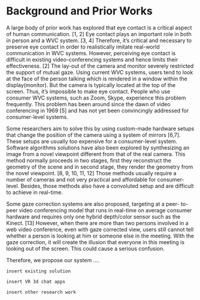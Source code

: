 # Background and Prior Works

A large body of prior work has explored that eye contact is a critical aspect of human communication. [1, 2] Eye contact plays an important role in both in person and a WVC system. [3, 4] Therefore, it’s critical and necessary to preserve eye contact in order to realistically imitate real-world communication in WVC systems. However, perceiving eye contact is difficult in existing video-conferencing systems and hence limits their effectiveness. [2] The lay-out of the camera and monitor severely restricted the support of mutual gaze. Using current WVC systems, users tend to look at the face of the person talking which is rendered in a window within the display(monitor). But the camera is typically located at the top of the screen. Thus, it’s impossible to make eye contact. People who use consumer WVC systems, such as Zoom, Skype, experience this problem frequently. This problem has been around since the dawn of video conferencing in 1969 [5] and has not yet been convincingly addressed for consumer-level systems.

Some researchers aim to solve this by using custom-made hardware setups that change the position of the camera using a system of mirrors [6,7]. These setups are usually too expensive for a consumer-level system. Software algorithms solutions have also been explored by synthesizing an image from a novel viewpoint different from that of the real camera. This method normally proceeds in two stages, first they reconstruct the geometry of the scene and in second stage, they render the geometry from the novel viewpoint. [8, 9, 10, 11, 12] Those methods usually require a number of cameras and not very practical and affordable for consumer-level. Besides, those methods also have a convoluted setup and are difficult to achieve in real-time.

Some gaze correction systems are also proposed, targeting at a peer- to-peer video conferencing model that runs in real-time on average consumer hardware and requires only one hybrid depth/color sensor such as the Kinect. [13] However, when there are more than two persons involved in a web video conference, even with gaze corrected view, users still cannot tell whether a person is looking at him or someone else in the meeting. With the gaze correction, it will create the illusion that everyone in this meeting is looking out of the screen. This could cause a serious confusion.

Therefore, we propose our system ….

`insert existing solution`

`insert VR 3d chat apps`

`insert other research work`